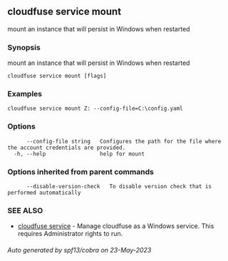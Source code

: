 ## cloudfuse service mount

mount an instance that will persist in Windows when restarted

### Synopsis

mount an instance that will persist in Windows when restarted

```
cloudfuse service mount [flags]
```

### Examples

```
cloudfuse service mount Z: --config-file=C:\config.yaml
```

### Options

```
      --config-file string   Configures the path for the file where the account credentials are provided.
  -h, --help                 help for mount
```

### Options inherited from parent commands

```
      --disable-version-check   To disable version check that is performed automatically
```

### SEE ALSO

* [cloudfuse service](cloudfuse_service.md)	 - Manage cloudfuse as a Windows service. This requires Administrator rights to run.

###### Auto generated by spf13/cobra on 23-May-2023
